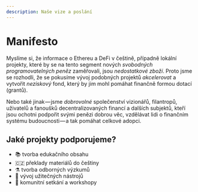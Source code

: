 ```yaml
---
description: Naše vize a poslání
---
```


# Manifesto

Myslíme si, že informace o Ethereu a DeFi v češtině, případně lokální projekty, které by se na tento segment nových _svobodných programovatelných peněz_ zaměřovali, jsou _nedostatkové zboží_. Proto jsme se rozhodli, že se pokusíme vývoj podobných projektů _akcelerovat_ a vytvořit _neziskový_ fond, který by jim mohl pomáhat finančně formou dotací (grantů).

Nebo také jinak — jsme _dobrovolné_ společenství vizionářů, filantropů, uživatelů a fanoušků decentralizovaných financí a dalších subjektů, kteří jsou ochotni podpořit svými penězi dobrou věc, vzdělávat lidi o finančním systému budoucnosti — a tak pomáhat celkové adopci.

## Jaké projekty podporujeme?

* 📚 tvorba edukačního obsahu
* 🇨🇿 překlady materiálů do češtiny
* ⚗️ tvorba odborných výzkumů
* 🔧 vývoj užitečných nástrojů
* 🍻 komunitní setkání a workshopy
